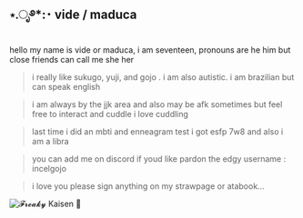 ## ⋆.ೃ࿔*:･  vide  /  maduca


hello my name is vide or maduca, i am seventeen, pronouns are he him but close friends can call me she her

> i really like sukugo, yuji, and gojo . i am also autistic. i am brazilian but can speak english

> i am always by the jjk area and also may be afk sometimes but feel free to interact and cuddle i love cuddling

> last time i did an mbti and enneagram test i got esfp 7w8 and also i am a libra 

> you can add me on discord if youd like pardon the edgy username  :  incelgojo

> i love you please sign anything on my strawpage or atabook...
> 
![𝓕𝓻𝓮𝓪𝓴𝔂 Kaisen 👅](https://github.com/user-attachments/assets/e357bf8b-0d8b-4617-ac5b-83afe5aa394f)
